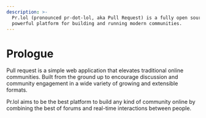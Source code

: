 ```yaml
---
description: >-
  Pr.lol (pronounced pr-dot-lol, aka Pull Request) is a fully open source,
  powerful platform for building and running modern communities.
---
```


# Prologue

Pull request is a simple web application that elevates traditional online communities. Built from the ground up to encourage discussion and community engagement in a wide variety of growing and extensible formats.

Pr.lol aims to be the best platform to build any kind of community online by combining the best of forums and real-time interactions between people.

